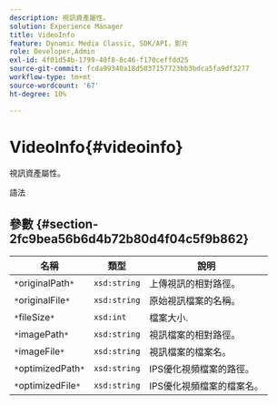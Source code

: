 ```yaml
---
description: 視訊資產屬性。
solution: Experience Manager
title: VideoInfo
feature: Dynamic Media Classic, SDK/API，影片
role: Developer,Admin
exl-id: 4f01d54b-1799-40f8-8c46-f170ceffdd25
source-git-commit: fcda99340a18d5037157723bb3bdca5fa9df3277
workflow-type: tm+mt
source-wordcount: '67'
ht-degree: 10%

---
```


# VideoInfo{#videoinfo}

視訊資產屬性。

語法

## 參數 {#section-2fc9bea56b6d4b72b80d4f04c5f9b862}

| 名稱 | 類型 | 說明 |
|---|---|---|
| `*`originalPath`*` | `xsd:string` | 上傳視訊的相對路徑。 |
| `*`originalFile`*` | `xsd:string` | 原始視訊檔案的名稱。 |
| `*`fileSize`*` | `xsd:int` | 檔案大小. |
| `*`imagePath`*` | `xsd:string` | 視訊檔案的相對路徑。 |
| `*`imageFile`*` | `xsd:string` | 視訊檔案的檔案名。 |
| `*`optimizedPath`*` | `xsd:string` | IPS優化視頻檔案的路徑。 |
| `*`optimizedFile`*` | `xsd:string` | IPS優化視頻檔案的檔案名。 |
